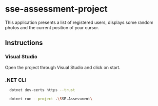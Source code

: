 # sse-assessment-project

This application presents a list of registered users, displays some random photos and the current position of your cursor.

## Instructions

### Visual Studio
Open the project through Visual Studio and click on start.

### .NET CLI

```bash
  dotnet dev-certs https --trust
```

```bash
  dotnet run --project .\SSE.Assessment\
```
